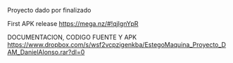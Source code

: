 Proyecto dado por finalizado

First APK release
https://mega.nz/#!qjIgnYpR


DOCUMENTACION, CODIGO FUENTE Y APK
https://www.dropbox.com/s/wsf2vcpzigenkba/EstegoMaquina_Proyecto_DAM_DanielAlonso.rar?dl=0
